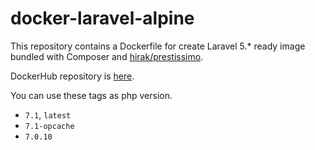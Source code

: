 # docker-laravel-alpine

This repository contains a Dockerfile for create Laravel 5.* ready image bundled with Composer and [hirak/prestissimo](https://github.com/hirak/prestissimo).

DockerHub repository is [here](https://hub.docker.com/r/shufo/laravel-alpine/).

You can use these tags as php version.

- `7.1`, `latest`
- `7.1-opcache`
- `7.0.10`
